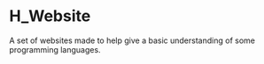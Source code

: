# H_Website
A set of websites made to help give a basic understanding of some programming languages.
